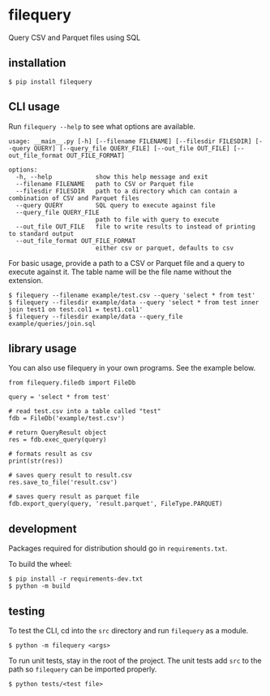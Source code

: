 # filequery
Query CSV and Parquet files using SQL

## installation
`$ pip install filequery`

## CLI usage
Run `filequery --help` to see what options are available.

```
usage: __main__.py [-h] [--filename FILENAME] [--filesdir FILESDIR] [--query QUERY] [--query_file QUERY_FILE] [--out_file OUT_FILE] [--out_file_format OUT_FILE_FORMAT]

options:
  -h, --help            show this help message and exit
  --filename FILENAME   path to CSV or Parquet file
  --filesdir FILESDIR   path to a directory which can contain a combination of CSV and Parquet files
  --query QUERY         SQL query to execute against file
  --query_file QUERY_FILE
                        path to file with query to execute
  --out_file OUT_FILE   file to write results to instead of printing to standard output
  --out_file_format OUT_FILE_FORMAT
                        either csv or parquet, defaults to csv
```

For basic usage, provide a path to a CSV or Parquet file and a query to execute against it. The table name will be the 
file name without the extension.

`$ filequery --filename example/test.csv --query 'select * from test'`\
`$ filequery --filesdir example/data --query 'select * from test inner join test1 on test.col1 = test1.col1'` \
`$ filequery --filesdir example/data --query_file example/queries/join.sql`

## library usage
You can also use filequery in your own programs. See the example below.
```
from filequery.filedb import FileDb

query = 'select * from test'

# read test.csv into a table called "test"
fdb = FileDb('example/test.csv')

# return QueryResult object
res = fdb.exec_query(query)

# formats result as csv
print(str(res))

# saves query result to result.csv
res.save_to_file('result.csv')

# saves query result as parquet file
fdb.export_query(query, 'result.parquet', FileType.PARQUET)
```

## development
Packages required for distribution should go in `requirements.txt`.

To build the wheel:

`$ pip install -r requirements-dev.txt` \
`$ python -m build`

## testing
To test the CLI, cd into the `src` directory and run `filequery` as a module.

`$ python -m filequery <args>`

To run unit tests, stay in the root of the project. The unit tests add `src` to the path so `filequery` can be imported properly.

`$ python tests/<test file>`
